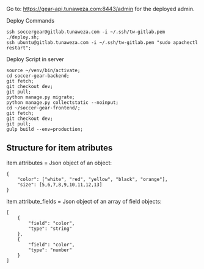 Go to: https://gear-api.tunaweza.com:8443/admin for the deployed admin.


Deploy Commands
```
ssh soccergear@gitlab.tunaweza.com -i ~/.ssh/tw-gitlab.pem ./deploy.sh;
ssh ubuntu@gitlab.tunaweza.com -i ~/.ssh/tw-gitlab.pem "sudo apachectl restart";
```

Deploy Script in server
```
source ~/venv/bin/activate;
cd soccer-gear-backend;
git fetch;
git checkout dev;
git pull;
python manage.py migrate;
python manage.py collectstatic --noinput;
cd ~/soccer-gear-frontend/;
git fetch;
git checkout dev;
git pull;
gulp build --env=production;
```

## Structure for item atributes
item.attributes = Json object of an object:
```
{
    "color": ["white", "red", "yellow", "black", "orange"],
    "size": [5,6,7,8,9,10,11,12,13]
}
```
item.attribute_fields = Json object of an array of field objects:
```
[
    {
        "field": "color",
        "type": "string"
    },
    {
        "field": "color",
        "type": "number"
    }
]
```


